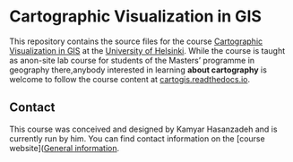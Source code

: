# Cartographic Visualization in GIS

This repository contains the source files for the course [Cartographic Visualization in GIS](https://studies.helsinki.fi/courses/course-unit/otm-540d445b-3f97-43e6-8b5a-351144741f03?cpId=hy-lv-74) at the [University of Helsinki](https://helsinki.fi/). While the course is taught as anon-site lab course for students of the Masters’ programme in geography there,anybody interested in learning **about cartography** is welcome to follow the course content at [cartogis.readthedocs.io](cartogis.readthedocs.io).

Contact
-------

This course was conceived and designed by Kamyar Hasanzadeh and is currently run by him. You can find contact information on the [course website]([General information](https://cartogis.readthedocs.io/en/latest/course-info/general-info.html).




